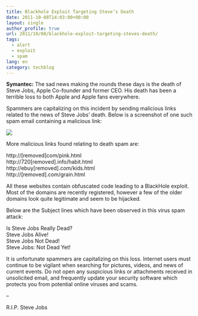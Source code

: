 ```yaml
---
title: Blackhole Exploit Targeting Steve’s Death
date: 2011-10-08T14:03:00+00:00
layout: single
author_profile: true
url: 2011/10/08/blackhole-exploit-targeting-steves-death/
tags:
  - alert
  - exploit
  - spam
lang: en
category: techblog
---
```

**Symantec:** The sad news making the rounds these days is the death of Steve Jobs, Apple Co-founder and former CEO. His death has been a terrible loss to both Apple and Apple fans everywhere.

Spammers are capitalizing on this incident by sending malicious links related to the news of Steve Jobs’ death. Below is a screenshot of one such spam email containing a malicious link:

[![](http://2.bp.blogspot.com/-yWFgomQQ7Gk/TpBQ7u0JwlI/AAAAAAAAEC8/q5Du8ccoT6o/s1600/jobs2.jpg)](http://2.bp.blogspot.com/-yWFgomQQ7Gk/TpBQ7u0JwlI/AAAAAAAAEC8/q5Du8ccoT6o/s1600/jobs2.jpg)

More malicious links found relating to death spam are:

http://\[removed\]com/pink.html  
http://720\[removed\].info/habit.html  
http://ebuy\[removed\].com/kids.html  
http://\[removed\].com/grain.html

All these websites contain obfuscated code leading to a BlackHole exploit. Most of the domains are recently registered, however a few of the older domains look quite legitimate and seem to be hijacked.

Below are the Subject lines which have been observed in this virus spam attack:

Is Steve Jobs Really Dead?  
Steve Jobs Alive!  
Steve Jobs Not Dead!  
Steve Jobs: Not Dead Yet!

It is unfortunate spammers are capitalizing on this loss. Internet users must continue to be vigilant when searching for pictures, videos, and news of current events. Do not open any suspicious links or attachments received in unsolicited email, and frequently update your security software which protects you from potential online viruses and scams.

–

R.I.P. Steve Jobs